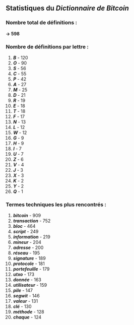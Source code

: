 ## Statistiques du *Dictionnaire de Bitcoin*

### Nombre total de définitions : 
**-> 598**

### Nombre de définitions par lettre :
1. ***B*** - 120
2. ***O*** - 90
3. ***S*** - 56
4. ***C*** - 55
5. ***P*** - 42
6. ***A*** - 27
7. ***M*** - 25
8. ***D*** - 21
9. ***R*** - 19
10. ***E*** - 18
11. ***T*** - 18
12. ***F*** - 17
13. ***N*** - 13
14. ***L*** - 12
15. ***W*** - 12
16. ***G*** - 9
17. ***H*** - 9
18. ***I*** - 7
19. ***U*** - 7
20. ***Z*** - 6
21. ***V*** - 4
22. ***J*** - 3
23. ***X*** - 3
24. ***K*** - 2
25. ***Y*** - 2
26. ***Q*** - 1

### Termes techniques les plus rencontrés :
1. ***bitcoin*** - 909
2. ***transaction*** - 752
3. ***bloc*** - 464
4. ***script*** - 249
5. ***information*** - 219
6. ***mineur*** - 204
7. ***adresse*** - 200
8. ***réseau*** - 195
9. ***signature*** - 189
10. ***protocole*** - 181
11. ***portefeuille*** - 179
12. ***utxo*** - 173
13. ***donnée*** - 163
14. ***utilisateur*** - 159
15. ***pile*** - 147
16. ***segwit*** - 146
17. ***valeur*** - 131
18. ***clé*** - 130
19. ***méthode*** - 128
20. ***chaque*** - 124
